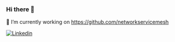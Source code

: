 ### Hi there 👋

🔭 I’m currently working on https://github.com/networkservicemesh 

[![Linkedin](https://raster.shields.io/badge/in-blue)](https://www.linkedin.com/in/denis-tingajkin-192569165/)


<!--
**denis-tingajkin/denis-tingajkin** is a ✨ _special_ ✨ repository because its `README.md` (this file) appears on your GitHub profile.

Here are some ideas to get you started:

- 🔭 I’m currently working on ...
- 🌱 I’m currently learning ...
- 👯 I’m looking to collaborate on ...
- 🤔 I’m looking for help with ...
- 💬 Ask me about ...
- 📫 How to reach me: ...
- 😄 Pronouns: ...
- ⚡ Fun fact: ...
-->
